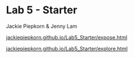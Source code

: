 # Lab 5 - Starter
Jackie Piepkorn & Jenny Lam

[jackiepiepkorn.github.io/Lab5_Starter/expose.html](jackiepiepkorn.github.io/Lab5_Starter/expose.html)

[jackiepiepkorn.github.io/Lab5_Starter/explore.html](jackiepiepkorn.github.io/Lab5_Starter/expose.html)
